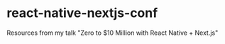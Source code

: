 # react-native-nextjs-conf
Resources from my talk "Zero to $10 Million with React Native + Next.js"
